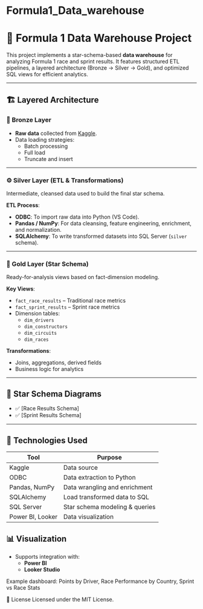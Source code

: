 # Formula1_Data_warehouse

# 🏁 Formula 1 Data Warehouse Project

This project implements a star-schema-based **data warehouse** for analyzing Formula 1 race and sprint results. It features structured ETL pipelines, a layered architecture (Bronze → Silver → Gold), and optimized SQL views for efficient analytics.




---

## 🏗️ Layered Architecture

### 🥉 Bronze Layer
- **Raw data** collected from [Kaggle](https://www.kaggle.com/datasets/rohanrao/formula-1-world-championship-1950-2020/data).
- Data loading strategies:
  - Batch processing
  - Full load
  - Truncate and insert

---

### ⚙️ Silver Layer (ETL & Transformations)

Intermediate, cleansed data used to build the final star schema.

**ETL Process**:
- **ODBC**: To import raw data into Python (VS Code).
- **Pandas / NumPy**: For data cleansing, feature engineering, enrichment, and normalization.
- **SQLAlchemy**: To write transformed datasets into SQL Server (`silver` schema).

---

### 🥇 Gold Layer (Star Schema)

Ready-for-analysis views based on fact-dimension modeling.

**Key Views**:
- `fact_race_results` – Traditional race metrics
- `fact_sprint_results` – Sprint race metrics
- Dimension tables:
  - `dim_drivers`
  - `dim_constructors`
  - `dim_circuits`
  - `dim_races`

**Transformations**:
- Joins, aggregations, derived fields
- Business logic for analytics

---

## 🧩 Star Schema Diagrams

- ✅ [Race Results Schema]
- ✅ [Sprint Results Schema]

---
## 🧰 Technologies Used

| Tool             | Purpose                        |
| ---------------- | ------------------------------ |
| Kaggle           | Data source                    |
| ODBC             | Data extraction to Python      |
| Pandas, NumPy    | Data wrangling and enrichment  |
| SQLAlchemy       | Load transformed data to SQL   |
| SQL Server       | Star schema modeling & queries |
| Power BI, Looker | Data visualization             |


## 📊 Visualization

- Supports integration with:
  - **Power BI**
  - **Looker Studio**

Example dashboard: Points by Driver, Race Performance by Country, Sprint vs Race Stats

🧾 License
Licensed under the MIT License.

